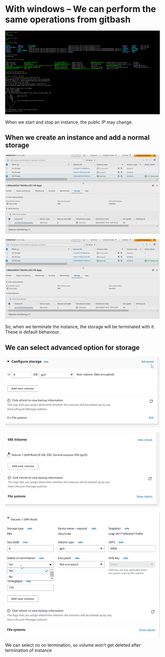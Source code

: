 # With windows – We can perform the same operations from gitbash

![alt text](image-60.png)

When we start and stop an instance, the public IP may change.

## When we create an instance and add a normal storage

![alt text](image-61.png)

![alt text](image-62.png)

So, when we terminate the instance, the storage will be terminated with it.
These is default behaviour.

## We can select advanced option for storage

![alt text](image-63.png)

![alt text](image-64.png)

![alt text](image-65.png)

We can select no on termination, so volume won’t get deleted after termination of instance
